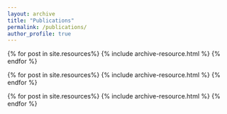 ```yaml
---
layout: archive
title: "Publications"
permalink: /publications/
author_profile: true
---
```


{% for post in site.resources%}
  {% include archive-resource.html %}
{% endfor %}

{% for post in site.resources%}
  {% include archive-resource.html %}
{% endfor %}

{% for post in site.resources%}
  {% include archive-resource.html %}
{% endfor %}

